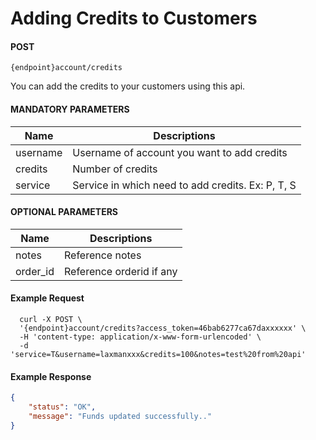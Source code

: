 # Adding Credits to Customers

#### POST
```
{endpoint}account/credits
```

You can add the credits to your customers using this api.

####  MANDATORY PARAMETERS

| Name     | Descriptions |
|----------|--------------|
| username | Username of account you want to add credits |
| credits | Number of credits |
| service | Service in which need to add credits. Ex: P, T, S|


####  OPTIONAL PARAMETERS


| Name     | Descriptions |
|----------|--------------|
| notes | Reference notes  | 
| order_id | Reference orderid if any  | 


#### Example Request

```curl
  curl -X POST \
  '{endpoint}account/credits?access_token=46bab6277ca67daxxxxxx' \
  -H 'content-type: application/x-www-form-urlencoded' \
  -d 'service=T&username=laxmanxxx&credits=100&notes=test%20from%20api'
```

#### Example Response

```json
{
    "status": "OK",
    "message": "Funds updated successfully.."
}
```